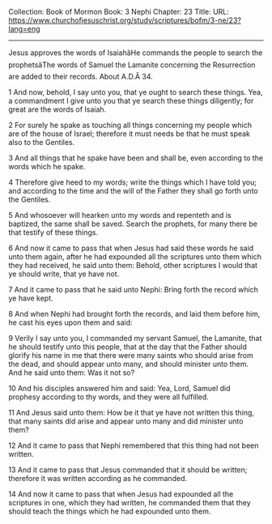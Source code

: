 Collection: Book of Mormon
Book: 3 Nephi
Chapter: 23
Title: 
URL: https://www.churchofjesuschrist.org/study/scriptures/bofm/3-ne/23?lang=eng

---

Jesus approves the words of IsaiahâHe commands the people to search the prophetsâThe words of Samuel the Lamanite concerning the Resurrection are added to their records. About A.D.Â 34.

1 And now, behold, I say unto you, that ye ought to search these things. Yea, a commandment I give unto you that ye search these things diligently; for great are the words of Isaiah.

2 For surely he spake as touching all things concerning my people which are of the house of Israel; therefore it must needs be that he must speak also to the Gentiles.

3 And all things that he spake have been and shall be, even according to the words which he spake.

4 Therefore give heed to my words; write the things which I have told you; and according to the time and the will of the Father they shall go forth unto the Gentiles.

5 And whosoever will hearken unto my words and repenteth and is baptized, the same shall be saved. Search the prophets, for many there be that testify of these things.

6 And now it came to pass that when Jesus had said these words he said unto them again, after he had expounded all the scriptures unto them which they had received, he said unto them: Behold, other scriptures I would that ye should write, that ye have not.

7 And it came to pass that he said unto Nephi: Bring forth the record which ye have kept.

8 And when Nephi had brought forth the records, and laid them before him, he cast his eyes upon them and said:

9 Verily I say unto you, I commanded my servant Samuel, the Lamanite, that he should testify unto this people, that at the day that the Father should glorify his name in me that there were many saints who should arise from the dead, and should appear unto many, and should minister unto them. And he said unto them: Was it not so?

10 And his disciples answered him and said: Yea, Lord, Samuel did prophesy according to thy words, and they were all fulfilled.

11 And Jesus said unto them: How be it that ye have not written this thing, that many saints did arise and appear unto many and did minister unto them?

12 And it came to pass that Nephi remembered that this thing had not been written.

13 And it came to pass that Jesus commanded that it should be written; therefore it was written according as he commanded.

14 And now it came to pass that when Jesus had expounded all the scriptures in one, which they had written, he commanded them that they should teach the things which he had expounded unto them.
